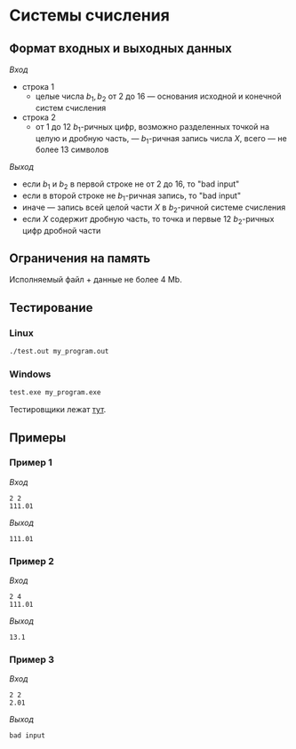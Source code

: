 # Системы счисления

## Формат входных и выходных данных

*Вход*
* строка 1
	* целые числа $b_1, b_2$ от 2 до 16 — основания исходной и конечной систем счисления
* строка 2
	* от 1 до 12 $b_1$-ричных цифр, возможно разделенных точкой на целую и дробную часть, — $b_1$-ричная запись числа $X$, всего — не более 13 символов

*Выход*
* если $b_1$ и $b_2$ в первой строке не от 2 до 16, то "bad input"
* если в второй строке не $b_1$-ричная запись, то "bad input"
* иначе — запись всей целой части $X$ в $b_2$-ричной системе счисления
* если $X$ содержит дробную часть, то точка и первые 12 $b_2$-ричных цифр дробной части

## Ограничения на память

Исполняемый файл + данные не более 4 Mb.

## Тестирование

### Linux

```Bash
./test.out my_program.out
```

### Windows

```bat
test.exe my_program.exe
```

Тестировщики лежат [тут](test).

## Примеры

### Пример 1

*Вход*
```
2 2
111.01
```
*Выход*
```
111.01
```

### Пример 2

*Вход*
```
2 4
111.01
```
*Выход*
```
13.1
```

### Пример 3

*Вход*
```
2 2
2.01
```
*Выход*
```
bad input
```
